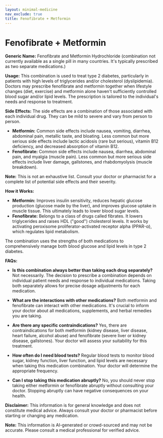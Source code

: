 ```yaml
---
layout: minimal-medicine
nav_exclude: true
title: Fenofibrate + Metformin
---
```


# Fenofibrate + Metformin

**Generic Name:** Fenofibrate and Metformin Hydrochloride (combination not currently available as a single pill in many countries.  It's typically prescribed as two separate medications.)

**Usage:**  This combination is used to treat type 2 diabetes, particularly in patients with high levels of triglycerides and/or cholesterol (dyslipidemia).  Doctors may prescribe fenofibrate and metformin together when lifestyle changes (diet, exercise) and metformin alone haven't sufficiently controlled blood sugar and/or lipid levels.  The prescription is tailored to the individual's needs and response to treatment.

**Side Effects:**  The side effects are a combination of those associated with each individual drug.  They can be mild to severe and vary from person to person.

* **Metformin:** Common side effects include nausea, vomiting, diarrhea, abdominal pain, metallic taste, and bloating. Less common but more serious side effects include lactic acidosis (rare but serious), vitamin B12 deficiency, and decreased absorption of vitamin B12.
* **Fenofibrate:** Common side effects include nausea, diarrhea, abdominal pain, and myalgia (muscle pain). Less common but more serious side effects include liver damage, gallstones, and rhabdomyolysis (muscle breakdown).

**Note:** This is not an exhaustive list.  Consult your doctor or pharmacist for a complete list of potential side effects and their severity.


**How it Works:**

* **Metformin:** Improves insulin sensitivity, reduces hepatic glucose production (glucose made by the liver), and improves glucose uptake in muscle tissue.  This ultimately leads to lower blood sugar levels.
* **Fenofibrate:**  Belongs to a class of drugs called fibrates. It lowers triglycerides and raises HDL ("good") cholesterol levels.  It works by activating peroxisome proliferator-activated receptor alpha (PPAR-α), which regulates lipid metabolism.

The combination uses the strengths of both medications to comprehensively manage both blood glucose and lipid levels in type 2 diabetes.


**FAQs:**

* **Is this combination always better than taking each drug separately?**  Not necessarily.  The decision to prescribe a combination depends on individual patient needs and response to individual medications.  Taking both separately allows for precise dosage adjustments for each medication.

* **What are the interactions with other medications?**  Both metformin and fenofibrate can interact with other medications.  It's crucial to inform your doctor about all medications, supplements, and herbal remedies you are taking.

* **Are there any specific contraindications?** Yes, there are contraindications for both metformin (kidney disease, liver disease, heart failure, alcohol abuse) and fenofibrate (severe liver or kidney disease, gallstones).  Your doctor will assess your suitability for this treatment.

* **How often do I need blood tests?** Regular blood tests to monitor blood sugar, kidney function, liver function, and lipid levels are necessary when taking this medication combination.  Your doctor will determine the appropriate frequency.

* **Can I stop taking this medication abruptly?** No, you should never stop taking either metformin or fenofibrate abruptly without consulting your doctor.  Stopping abruptly can have negative consequences on your health.


**Disclaimer:** This information is for general knowledge and does not constitute medical advice.  Always consult your doctor or pharmacist before starting or changing any medication.


**Note:** This information is AI-generated or crowd-sourced and may not be accurate. Please consult a medical professional for verified advice.